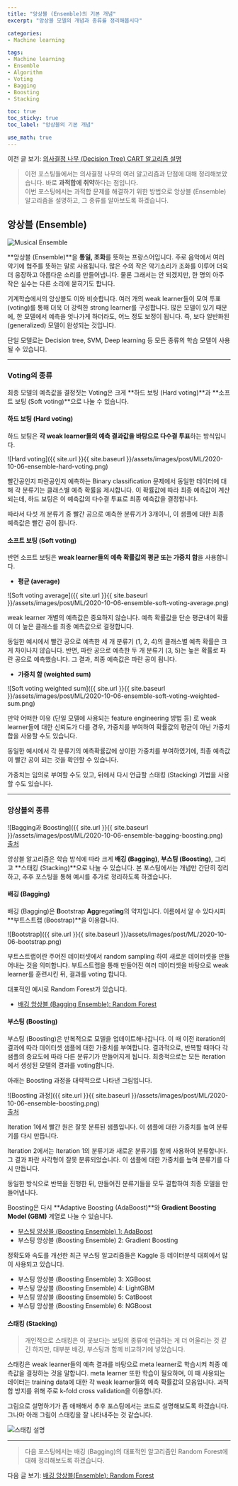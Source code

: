 ```yaml
---
title: "앙상블 (Ensemble)의 기본 개념"
excerpt: "앙상블 모델의 개념과 종류를 정리해봅시다"

categories:
- Machine learning

tags:
- Machine learning
- Ensemble
- Algorithm
- Voting
- Bagging
- Boosting
- Stacking

toc: true
toc_sticky: true
toc_label: "앙상블의 기본 개념"

use_math: true
---
```


이전 글 보기: [의사결정 나무 (Decision Tree) CART 알고리즘 설명](https://tyami.github.io/machine%20learning/decision-tree-4-CART/)

> 이전 포스팅들에서는 의사결정 나무의 여러 알고리즘과 단점에 대해 정리해보았습니다. 바로 **과적합에 취약**하다는 점입니다.  
> 이번 포스팅에서는 과적합 문제를 해결하기 위한 방법으로 앙상블 (Ensemble) 알고리즘을 설명하고, 그 종류를 알아보도록 하겠습니다.

## 앙상블 (Ensemble)

![Musical Ensemble](https://theclassicalnovice.files.wordpress.com/2015/05/dublin_philharmonic_orchestra_performing_tchaikovskys_symphony_no_4_in_charlotte_north_carolina-e1431911721232.jpg?w=1180&h=435&crop=1)

**앙상블 (Ensemble)**을 **통일, 조화**를 뜻하는 프랑스어입니다. 주로 음악에서 여러 악기에 협주를 뜻하는 말로 사용됩니다. 많은 수의 작은 악기소리가 조화를 이루어 더욱 더 웅장하고 아름다운 소리를 만들어냅니다. 물론 그래서는 안 되겠지만, 한 명의 아주 작은 실수는 다른 소리에 묻히기도 합니다.

기계학습에서의 앙상블도 이와 비슷합니다. 여러 개의 weak learner들이 모여 투표 (voting)를 통해 더욱 더 강력한 strong learner를 구성합니다. 많은 모델이 있기 때문에, 한 모델에서 예측을 엇나가게 하더라도, 어느 정도 보정이 됩니다. 즉, 보다 일반화된 (generalized) 모델이 완성되는 것입니다.

단일 모델로는 Decision tree, SVM, Deep learning 등 모든 종류의 학습 모델이 사용될 수 있습니다. 

---

### Voting의 종류

최종 모델의 예측값을 결정짓는 Voting은 크게 **하드 보팅 (Hard voting)**과 **소프트 보팅 (Soft voting)**으로 나눌 수 있습니다.

#### 하드 보팅 (Hard voting)

하드 보팅은 **각 weak learner들의 예측 결과값을 바탕으로 다수결 투표**하는 방식입니다. 

![Hard voting]({{ site.url }}{{ site.baseurl }}/assets/images/post/ML/2020-10-06-ensemble-hard-voting.png)

빨간공인지 파란공인지 예측하는 Binary classification 문제에서 동일한 데이터에 대해 각 분류기는 클래스별 예측 확률을 제시합니다. 이 확률값에 따라 최종 예측값이 계산되는데, 하드 보팅은 이 예측값의 다수결 투표로 최종 예측값을 결정합니다.

따라서 다섯 개 분류기 중 빨간 공으로 예측한 분류기가 3개이니, 이 샘플에 대한 최종 예측값은 빨간 공이 됩니다.

#### 소프트 보팅 (Soft voting)

반면 소프트 보팅은 **weak learner들의 예측 확률값의 평균 또는 가중치 합**을 사용합니다.

- **평균 (average)**

![Soft voting average]({{ site.url }}{{ site.baseurl }}/assets/images/post/ML/2020-10-06-ensemble-soft-voting-average.png)

weak learner 개별의 예측값은 중요하지 않습니다. 예측 확률값을 단순 평균내어 확률이 더 높은 클래스를 최종 예측값으로 결정합니다.

동일한 예시에서 빨간 공으로 예측한 세 개 분류기 (1, 2, 4)의 클래스별 예측 확률은 크게 차이나지 않습니다. 반면, 파란 공으로 예측한 두 개 분류기 (3, 5)는 높은 확률로 파란 공으로 예측했습니다. 그 결과, 최종 예측값은 파란 공이 됩니다.

- **가중치 합 (weighted sum)**

![Soft voting weighted sum]({{ site.url }}{{ site.baseurl }}/assets/images/post/ML/2020-10-06-ensemble-soft-voting-weighted-sum.png)

만약 어떠한 이유 (단일 모델에 사용되는 feature engineering 방법 등) 로 weak learner들에 대한 신뢰도가 다를 경우, 가중치를 부여하여 확률값의 평균이 아닌 가중치 합을 사용할 수도 있습니다.

동일한 예시에서 각 분류기의 예측확률값에 상이한 가중치를 부여하였기에, 최종 예측값이 빨간 공이 되는 것을 확인할 수 있습니다.

가중치는 임의로 부여할 수도 있고, 뒤에서 다시 언급할 스태킹 (Stacking) 기법을 사용할 수도 있습니다.

---

### 앙상블의 종류

![Bagging과 Boosting]({{ site.url }}{{ site.baseurl }}/assets/images/post/ML/2020-10-06-ensemble-bagging-boosting.png)  
[출처](https://quantdare.com/what-is-the-difference-between-bagging-and-boosting/)

앙상블 알고리즘은 학습 방식에 따라 크게 **배깅 (Bagging)**, **부스팅 (Boosting)**, 그리고 **스태킹 (Stacking)**으로 나눌 수 있습니다. 본 포스팅에서는 개념만 간단히 정리하고, 추후 포스팅을 통해 예시를 추가로 정리하도록 하겠습니다.

#### 배깅 (Bagging)

배깅 (Bagging)은 **B**ootstrap **Agg**regat**ing**의 약자입니다. 이름에서 알 수 있다시피 **부트스트랩 (Boostrap)**을 이용합니다.

![Bootstrap]({{ site.url }}{{ site.baseurl }}/assets/images/post/ML/2020-10-06-bootstrap.png) 

부트스트랩이란 주어진 데이터셋에서 random sampling 하여 새로운 데이터셋을 만들어내는 것을 의미합니다. 부트스트랩을 통해 만들어진 여러 데이터셋을 바탕으로 weak learner를 훈련시킨 뒤, 결과를 voting 합니다.

대표적인 예시로 Random Forest가 있습니다. 

- [배깅 앙상블 (Bagging Ensemble): Random Forest](https://tyami.github.io/machine%20learning/ensemble-2-bagging-random-forest/)

#### 부스팅 (Boosting)

부스팅 (Boosting)은 반복적으로 모델을 업데이트해나갑니다. 이 때 이전 iteration의 결과에 따라 데이터셋 샘플에 대한 가중치를 부여합니다. 결과적으로, 반복할 때마다 각 샘플의 중요도에 따라 다른 분류기가 만들어지게 됩니다. 최종적으로는 모든 iteration에서 생성된 모델의 결과를 voting합니다.

아래는 Boosting 과정을 대략적으로 나타낸 그림입니다.

![Boosting 과정]({{ site.url }}{{ site.baseurl }}/assets/images/post/ML/2020-10-06-ensemble-boosting.png)  
[출처](https://pubmed.ncbi.nlm.nih.gov/30006563/)

Iteration 1에서 빨간 원은 잘못 분류된 샘플입니다. 이 샘플에 대한 가중치를 높여 분류기를 다시 만듭니다.

Iteration 2에서는 Iteration 1의 분류기과 새로운 분류기를 함께 사용하여 분류합니다. 그 결과 파란 사각형이 잘못 분류되었습니다. 이 샘플에 대한 가중치를 높여 분류기를 다시 만듭니다.

동일한 방식으로 반복을 진행한 뒤, 만들어진 분류기들을 모두 결합하여 최종 모델을 만들어냅니다.

Boosting은 다시 **Adaptive Boosting (AdaBoost)**와 **Gradient Boosting Model (GBM)** 계열로 나눌 수 있습니다.

- [부스팅 앙상블 (Boosting Ensemble) 1: AdaBoost](https://tyami.github.io/machine%20learning/ensemble-3-boosting-AdaBoost/)
- 부스팅 앙상블 (Boosting Ensemble) 2: Gradient Boosting

정확도와 속도를 개선한 최근 부스팅 알고리즘들은 Kaggle 등 데이터분석 대회에서 많이 사용되고 있습니다.

- 부스팅 앙상블 (Boosting Ensemble) 3: XGBoost
- 부스팅 앙상블 (Boosting Ensemble) 4: LightGBM
- 부스팅 앙상블 (Boosting Ensemble) 5: CatBoost
- 부스팅 앙상블 (Boosting Ensemble) 6: NGBoost

#### 스태킹 (Stacking)
> 개인적으로 스태킹은 이 곳보다는 보팅의 종류에 언급하는 게 더 어울리는 것 같긴 하지만, 대부분 배깅, 부스팅과 함께 비교하기에 넣었습니다.

스태킹은 weak learner들의 예측 결과를 바탕으로 meta learner로 학습시켜 최종 예측값을 결정하는 것을 말합니다. meta learner 또한 학습이 필요하며, 이 때 사용되는 데이터는 training data에 대한 각 weak learner들의 예측 확률값의 모음입니다. 과적합 방지를 위해 주로 k-fold cross validation을 이용합니다.

그림으로 설명하기가 좀 애매해서 추후 포스팅에서는 코드로 설명해보도록 하겠습니다. 그나마 아래 그림이 스태킹을 잘 나타내주는 것 같습니다.

![스태킹 설명](https://lh3.ggpht.com/-oev_BuVObEs/UL7oEHlO53I/AAAAAAAADEs/i6Lv1-4GRDE/s1600/StackingCropped.png)

---

> 다음 포스팅에서는 배깅 (Bagging)의 대표적인 알고리즘인 Random Forest에 대해 정리해보도록 하겠습니다.

다음 글 보기: [배깅 앙상블(Ensemble): Random Forest](https://tyami.github.io/machine%20learning/ensemble-2-bagging-random-forest/)